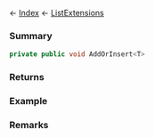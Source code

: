 ← [Index](Api-Index) ← [ListExtensions](System.Collections.Generic.ListExtensions)

### Summary

```csharp
private public void AddOrInsert<T>
```

### Returns

### Example

### Remarks

